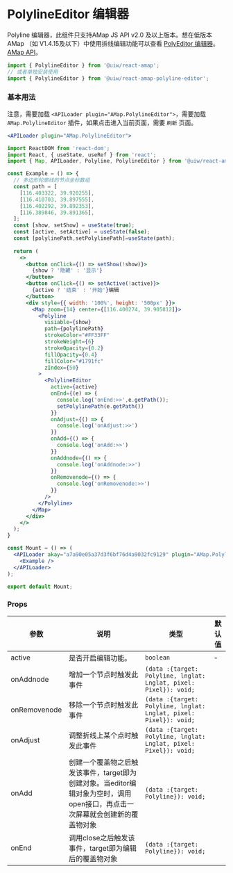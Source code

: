 PolylineEditor 编辑器
===

Polyline 编辑器，此组件只支持AMap JS API v2.0 及以上版本。想在低版本 AMap （如 V1.4.15及以下）中使用拆线编辑功能可以查看 [PolyEditor 编辑器](/react-amap#/poly-editor)。[AMap API](https://lbs.amap.com/api/jsapi-v2/documentation#polylineeditor)。

```jsx
import { PolylineEditor } from '@uiw/react-amap';
// 或者单独安装使用
import { PolylineEditor } from '@uiw/react-amap-polyline-editor';
```

### 基本用法

注意，需要加载 `<APILoader plugin="AMap.PolylineEditor">`，需要加载 `AMap.PolylineEditor`<!--rehype:style=background: #ffe3da;color: #ff5722;--> 插件，如果点击进入当前页面，需要 `刷新`<!--rehype:style=background: #e91e63;color: #fff;--> 页面。

```jsx
<APILoader plugin="AMap.PolylineEditor">
```
<!--rehype:style=background: #fff3b7;-->

<!--rehype:-->
```jsx mdx:preview
import ReactDOM from 'react-dom';
import React, { useState, useRef } from 'react';
import { Map, APILoader, Polyline, PolylineEditor } from '@uiw/react-amap';

const Example = () => {
  // 多边形轮廓线的节点坐标数组
  const path = [
    [116.403322, 39.920255],
    [116.410703, 39.897555],
    [116.402292, 39.892353],
    [116.389846, 39.891365],
  ];
  const [show, setShow] = useState(true);
  const [active, setActive] = useState(false);
  const [polylinePath,setPolylinePath]=useState(path);
  
  return (
    <>
      <button onClick={() => setShow(!show)}>
        {show ? '隐藏' : '显示'}
      </button>
      <button onClick={() => setActive(!active)}>
        {active ? '结束' : '开始'}编辑
      </button>
      <div style={{ width: '100%', height: '500px' }}>
        <Map zoom={14} center={[116.400274, 39.905812]}>
          <Polyline
            visiable={show}
            path={polylinePath}
            strokeColor="#FF33FF"
            strokeWeight={6}
            strokeOpacity={0.2}
            fillOpacity={0.4}
            fillColor="#1791fc"
            zIndex={50}
          >
            <PolylineEditor
              active={active}
              onEnd={(e) => {
                console.log('onEnd:>>',e.getPath());
                setPolylinePath(e.getPath())
              }}
              onAdjust={() => {
                console.log('onAdjust:>>')
              }}
              onAdd={() => {
                console.log('onAdd:>>')
              }}
              onAddnode={() => {
                console.log('onAddnode:>>')
              }}
              onRemovenode={() => {
                console.log('onRemovenode:>>')
              }}
            />
          </Polyline>
        </Map>
      </div>
    </>
  );
}

const Mount = () => (
  <APILoader akay="a7a90e05a37d3f6bf76d4a9032fc9129" plugin="AMap.PolylineEditor">
    <Example />
  </APILoader>
);

export default Mount;
```

### Props

| 参数 | 说明 | 类型 | 默认值 |
|--------- |-------- |--------- |-------- |
| active | 是否开启编辑功能。 | `boolean` | - |
| onAddnode | 增加一个节点时触发此事件 | `(data :{target: Polyline, lnglat: Lnglat, pixel: Pixel}): void;` |
| onRemovenode | 移除一个节点时触发此事件 | `(data :{target: Polyline, lnglat: Lnglat, pixel: Pixel}): void;` |
| onAdjust | 调整折线上某个点时触发此事件 | `(data :{target: Polyline, lnglat: Lnglat, pixel: Pixel}): void;` |
| onAdd | 创建一个覆盖物之后触发该事件，target即为创建对象。当editor编辑对象为空时，调用open接口，再点击一次屏幕就会创建新的覆盖物对象 | `(data :{target: Polyline}): void;` |
| onEnd | 调用close之后触发该事件，target即为编辑后的覆盖物对象 | `(data :{target: Polyline}): void;` |